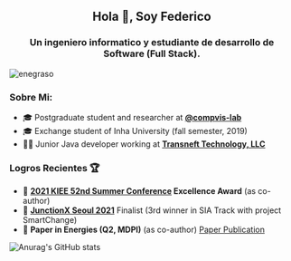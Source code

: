 <h2 align="center">Hola 👋, Soy Federico</h2>
<h3 align="center">Un ingeniero informatico y estudiante de desarrollo de Software (Full Stack).</h3>

<p align="left"> <img src="https://komarev.com/ghpvc/?username=enegraso&label=Profile%20views&color=0e75b6&style=flat" alt="enegraso" /> </p>

### Sobre Mi:
* 🎓 Postgraduate student and researcher at **[@compvis-lab](https://github.com/compvis-lab)**
* 🎓 Exchange student of Inha University (fall semester, 2019)
* 👨‍💻 Junior Java developer working at **[Transneft Technology, LLC](http://en.tt.transneft.ru/about/history/)**

### Logros Recientes 🏆
* 📃 **[2021 KIEE 52nd Summer Conference](https://conf.kiee.or.kr/) Excellence Award** (as co-author)
* 🥉 **[JunctionX Seoul 2021](https://app.hackjunction.com/events/junctionx-seoul)** Finalist (3rd winner in SIA Track with project SmartChange)
* 📃 **Paper in Energies (Q2, MDPI)** (as co-author) [Paper Publication](https://www.mdpi.com/1996-1073/14/2/418)


![Anurag's GitHub stats](https://github-readme-stats.vercel.app/api?username=enegraso&show_icons=true&theme=dark)
